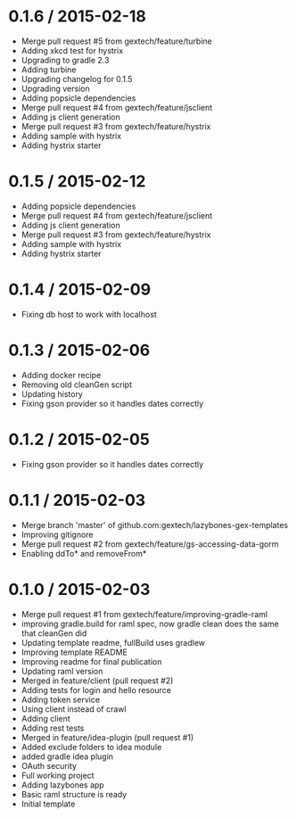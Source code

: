 
0.1.6 / 2015-02-18
==================

  * Merge pull request #5 from gextech/feature/turbine
  * Adding xkcd test for hystrix
  * Upgrading to gradle 2.3
  * Adding turbine
  * Upgrading changelog for 0.1.5
  * Upgrading version
  * Adding popsicle dependencies
  * Merge pull request #4 from gextech/feature/jsclient
  * Adding js client generation
  * Merge pull request #3 from gextech/feature/hystrix
  * Adding sample with hystrix
  * Adding hystrix starter

0.1.5 / 2015-02-12
==================

  * Adding popsicle dependencies
  * Merge pull request #4 from gextech/feature/jsclient
  * Adding js client generation
  * Merge pull request #3 from gextech/feature/hystrix
  * Adding sample with hystrix
  * Adding hystrix starter

0.1.4 / 2015-02-09
==================

  * Fixing db host to work with localhost

0.1.3 / 2015-02-06
==================

  * Adding docker recipe
  * Removing old cleanGen script
  * Updating history
  * Fixing gson provider so it handles dates correctly

0.1.2 / 2015-02-05
==================

  * Fixing gson provider so it handles dates correctly

0.1.1 / 2015-02-03
==================

  * Merge branch 'master' of github.com:gextech/lazybones-gex-templates
  * Improving gitignore
  * Merge pull request #2 from gextech/feature/gs-accessing-data-gorm
  * Enabling ddTo* and removeFrom*

0.1.0 / 2015-02-03
==================

  * Merge pull request #1 from gextech/feature/improving-gradle-raml
  * improving gradle.build for raml spec, now gradle clean does the same that cleanGen did
  * Updating template readme, fullBuild uses gradlew
  * Improving template README
  * Improving readme for final publication
  * Updating raml version
  * Merged in feature/client (pull request #2)
  * Adding tests for login and hello resource
  * Adding token service
  * Using client instead of crawl
  * Adding client
  * Adding rest tests
  * Merged in feature/idea-plugin (pull request #1)
  * Added exclude folders to idea module
  * added gradle idea plugin
  * OAuth security
  * Full working project
  * Adding lazybones app
  * Basic raml structure is ready
  * Initial template
